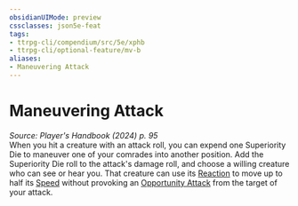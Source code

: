 ```yaml
---
obsidianUIMode: preview
cssclasses: json5e-feat
tags:
- ttrpg-cli/compendium/src/5e/xphb
- ttrpg-cli/optional-feature/mv-b
aliases:
- Maneuvering Attack
---
```

# Maneuvering Attack
*Source: Player's Handbook (2024) p. 95*  
When you hit a creature with an attack roll, you can expend one Superiority Die to maneuver one of your comrades into another position. Add the Superiority Die roll to the attack's damage roll, and choose a willing creature who can see or hear you. That creature can use its [Reaction](Інструменти%20ДМ/CLI/rules/variant-rules/reaction-xphb.md) to move up to half its [Speed](Інструменти%20ДМ/CLI/rules/variant-rules/speed-xphb.md) without provoking an [Opportunity Attack](Інструменти%20ДМ/CLI/rules/actions.md#Opportunity%20Attack) from the target of your attack.